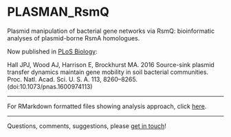# PLASMAN_RsmQ

Plasmid manipulation of bacterial gene networks via RsmQ: bioinformatic analyses of plasmid-borne RsmA homologues.

Now published in [PLoS Biology](https://journals.plos.org/plosbiology/article?id=10.1371/journal.pbio.3001988):

Hall JPJ, Wood AJ, Harrison E, Brockhurst MA. 2016 Source-sink plasmid transfer dynamics maintain gene mobility in soil bacterial communities. Proc. Natl. Acad. Sci. U. S. A. 113, 8260–8265. (doi:10.1073/pnas.1600974113)

---

For RMarkdown formatted files showing analysis approach, click [here](./docs/PLASMAN_index.md).

---

Questions, comments, suggestions, please [get in touch](mailto:j.p.j.hall@liverpool.ac.uk)!
